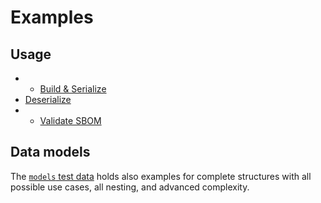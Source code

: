 # Examples

## Usage

* * [Build & Serialize](complex_serialize.py)
* [Deserialize](complex_deserialize.py)
* * [Validate SBOM](validate_sbom.py)
## Data models

The [`models` test data](../tests/_data/models.py) holds also examples for complete structures
with all possible use cases, all nesting, and advanced complexity.
